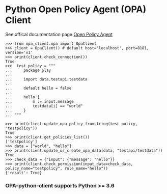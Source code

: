 # Python Open Policy Agent (OPA) Client 

See offical documentation page [Open Policy Agent](https://www.openpolicyagent.org/docs/latest/)

```
>>> from opa_client.opa import OpaClient
>>> client = OpaClient() # default host='localhost', port=8181, version='v1'
>>> print(client.check_connection())
True
>>>  test_policy = """
...     package play
... 
...     import data.testapi.testdata
... 
...     default hello = false
... 
...     hello {
...         m := input.message
...         testdata[i] == "world"
...     }
... """

>>> print(client.update_opa_policy_fromstring(test_policy, "testpolicy"))
True
>>> print(client.get_policies_list())
['testpolicy']
>>> data = ["world", "hello"]
>>> print(client.update_or_create_opa_data(data, "testapi/testdata"))
True
>>> check_data = {"input": {"message": "hello"}}
>>> print(client.check_permission(input_data=check_data, policy_name="testpolicy", rule_name="hello"))
{'result': True}
```



### OPA-python-client  supports Python >= 3.6
